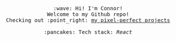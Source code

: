 <p align="center">
  <samp>
    :wave: Hi! I'm Connor!
    <br>Welcome to my Github repo!
    <br>Checking out :point_right: <a href="https://github.com/zuolizhu/frontendmentor_challenges">my pixel-perfect projects</a><br>
    <br>:pancakes: Tech stack: <em>React</em><br><br>
  </samp>
</p>

